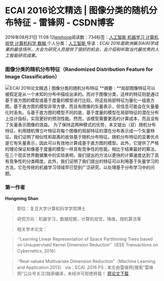 
# ECAI 2016论文精选 | 图像分类的随机分布特征 - 雷锋网 - CSDN博客


2016年08月31日 11:08:12[leiphone](https://me.csdn.net/leiphone)阅读数：734标签：[人工智能																](https://so.csdn.net/so/search/s.do?q=人工智能&t=blog)[机器学习																](https://so.csdn.net/so/search/s.do?q=机器学习&t=blog)[计算机视觉																](https://so.csdn.net/so/search/s.do?q=计算机视觉&t=blog)[计算机科学																](https://so.csdn.net/so/search/s.do?q=计算机科学&t=blog)[数据																](https://so.csdn.net/so/search/s.do?q=数据&t=blog)[
							](https://so.csdn.net/so/search/s.do?q=计算机科学&t=blog)[
																					](https://so.csdn.net/so/search/s.do?q=计算机视觉&t=blog)个人分类：[人工智能																](https://blog.csdn.net/leiphone/article/category/6384946)
[
																								](https://so.csdn.net/so/search/s.do?q=计算机视觉&t=blog)
[
				](https://so.csdn.net/so/search/s.do?q=机器学习&t=blog)
[
			](https://so.csdn.net/so/search/s.do?q=机器学习&t=blog)
[
		](https://so.csdn.net/so/search/s.do?q=人工智能&t=blog)
导读：*ECAI 2016是欧洲展示AI科学成果的最佳场所，大会为研究人员提供了很好的机会，去介绍和听取当代最优秀的人工智能研究成果。*
### 图像分类的随机分布特征（Randomized Distribution Feature for Image Classification）
![ECAI 2016论文精选 | 图像分类的随机分布特征](http://static.leiphone.com/uploads/new/article/740_740/201608/57c54e260d0c9.png?imageMogr2/format/jpg/quality/80)
**摘要：**局部图像特征可以被假定是从一个未知的分布中描绘出来的。而对于图像分类，这样的特征则是通过基于直方图的模型或基于度量的模型进行比较。将这些局部特征为量化一组直方图，基于直方图的模型非常方便，而且有图像的矢量表示，但信息可能会在矢量量化时丢失。与基于直方图的模型不同的是，基于度量的模型在局部特征的潜在分布上估计指标，实现更好的预测性能。然而，该模型需要更高的计算成本，而且没有了矢量表示图像的效益。
为了保持这两种模式的优势，本文提出（双）随机分布特征，利用随机傅立叶特征将每个图像的局部特征的潜在分布表示成一个矢量特征。我们证明了相似性和距离的收敛基于随机分布特征。随机分布特征的显著优点是它有矢量表示，因此可以有效地计算成基于直方图的模型。此外，它提供了严格的理论保证和像基于度量的模型一样具有竞争性的性能。相比于结果最好的算法，在三个现实世界数据集中的实验表明，我们提出的方法以更快的计算速度达到了具有竞争性的分类精度。此外，我们证明了我们提出的特征可以利用基于矢量学习的方法，它在传统的机器学习领域早已受到广泛研究，以处理基于分布学习中的问题。
### 第一作者
**Hongming Shan**
> 职位：复旦大学计算机科学学院博士

> 研究方向：机器学习，数据挖掘，计算机视觉，降维，随机算法等

> 相关学术论文：

> ·“Learning Linear Representation of Space Partitioning Trees based on Unsupervised Kernel Dimension Reduction”（IEEE Transactions on Cybernetics, 2016）

> ·“Real-valued Multivariate Dimension Reduction”（Machine Learning and Application 2013）
via：ECAI  2016
PS : 本文由雷锋网(搜索“雷锋网”公众号关注)独家编译，未经许可拒绝转载！
[原论文下载](http://pan.baidu.com/s/1i4ZLkEx)



